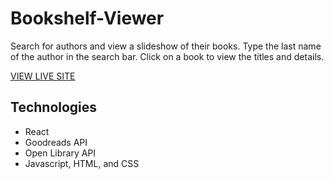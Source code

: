 # Bookshelf-Viewer

Search for authors and view a slideshow of their books. Type the last name of the author in the search bar. Click on a book to view the titles and details. 

[VIEW LIVE SITE](https://cryptic-chamber-69383.herokuapp.com/)

## Technologies
* React
* Goodreads API
* Open Library API
* Javascript, HTML, and CSS









